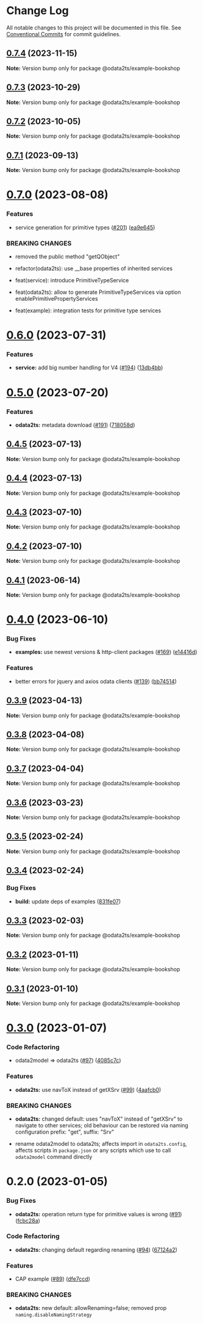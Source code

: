 # Change Log

All notable changes to this project will be documented in this file.
See [Conventional Commits](https://conventionalcommits.org) for commit guidelines.

## [0.7.4](https://github.com/odata2ts/odata2ts/compare/@odata2ts/example-bookshop@0.7.3...@odata2ts/example-bookshop@0.7.4) (2023-11-15)

**Note:** Version bump only for package @odata2ts/example-bookshop

## [0.7.3](https://github.com/odata2ts/odata2ts/compare/@odata2ts/example-bookshop@0.7.2...@odata2ts/example-bookshop@0.7.3) (2023-10-29)

**Note:** Version bump only for package @odata2ts/example-bookshop

## [0.7.2](https://github.com/odata2ts/odata2ts/compare/@odata2ts/example-bookshop@0.7.1...@odata2ts/example-bookshop@0.7.2) (2023-10-05)

**Note:** Version bump only for package @odata2ts/example-bookshop

## [0.7.1](https://github.com/odata2ts/odata2ts/compare/@odata2ts/example-bookshop@0.7.0...@odata2ts/example-bookshop@0.7.1) (2023-09-13)

**Note:** Version bump only for package @odata2ts/example-bookshop

# [0.7.0](https://github.com/odata2ts/odata2ts/compare/@odata2ts/example-bookshop@0.6.0...@odata2ts/example-bookshop@0.7.0) (2023-08-08)

### Features

* service generation for primitive types ([#201](https://github.com/odata2ts/odata2ts/issues/201)) ([ea9e645](https://github.com/odata2ts/odata2ts/commit/ea9e6452f6b4033c489fbceaf6b75591b550a3f1))

### BREAKING CHANGES

* removed the public method "getQObject"

* refactor(odata2ts): use __base properties of inherited services

* feat(service): introduce PrimitiveTypeService

* feat(odata2ts): allow to generate PrimitiveTypeServices via option enablePrimitivePropertyServices

* feat(example): integration tests for primitive type services

# [0.6.0](https://github.com/odata2ts/odata2ts/compare/@odata2ts/example-bookshop@0.5.0...@odata2ts/example-bookshop@0.6.0) (2023-07-31)

### Features

* **service:** add big number handling for V4 ([#194](https://github.com/odata2ts/odata2ts/issues/194)) ([13db4bb](https://github.com/odata2ts/odata2ts/commit/13db4bbf677c20c65767bbc8342390750c43253b))

# [0.5.0](https://github.com/odata2ts/odata2ts/compare/@odata2ts/example-bookshop@0.4.5...@odata2ts/example-bookshop@0.5.0) (2023-07-20)

### Features

* **odata2ts:** metadata download ([#191](https://github.com/odata2ts/odata2ts/issues/191)) ([718058d](https://github.com/odata2ts/odata2ts/commit/718058d4fa93884212ca7e3fe12ac5385a36fecb))

## [0.4.5](https://github.com/odata2ts/odata2ts/compare/@odata2ts/example-bookshop@0.4.4...@odata2ts/example-bookshop@0.4.5) (2023-07-13)

**Note:** Version bump only for package @odata2ts/example-bookshop

## [0.4.4](https://github.com/odata2ts/odata2ts/compare/@odata2ts/example-bookshop@0.4.3...@odata2ts/example-bookshop@0.4.4) (2023-07-13)

**Note:** Version bump only for package @odata2ts/example-bookshop

## [0.4.3](https://github.com/odata2ts/odata2ts/compare/@odata2ts/example-bookshop@0.4.2...@odata2ts/example-bookshop@0.4.3) (2023-07-10)

**Note:** Version bump only for package @odata2ts/example-bookshop

## [0.4.2](https://github.com/odata2ts/odata2ts/compare/@odata2ts/example-bookshop@0.4.1...@odata2ts/example-bookshop@0.4.2) (2023-07-10)

**Note:** Version bump only for package @odata2ts/example-bookshop

## [0.4.1](https://github.com/odata2ts/odata2ts/compare/@odata2ts/example-bookshop@0.4.0...@odata2ts/example-bookshop@0.4.1) (2023-06-14)

**Note:** Version bump only for package @odata2ts/example-bookshop

# [0.4.0](https://github.com/odata2ts/odata2ts/compare/@odata2ts/example-bookshop@0.3.9...@odata2ts/example-bookshop@0.4.0) (2023-06-10)

### Bug Fixes

* **examples:** use newest versions & http-client packages ([#169](https://github.com/odata2ts/odata2ts/issues/169)) ([e14416d](https://github.com/odata2ts/odata2ts/commit/e14416d5fd98e2ebd14081400a6b8368e01dd623))

### Features

* better errors for jquery and axios odata clients ([#139](https://github.com/odata2ts/odata2ts/issues/139)) ([bb74514](https://github.com/odata2ts/odata2ts/commit/bb745144fb37235ad9864ab78eebbecf1d69107c))

## [0.3.9](https://github.com/odata2ts/odata2ts/compare/@odata2ts/example-bookshop@0.3.8...@odata2ts/example-bookshop@0.3.9) (2023-04-13)

**Note:** Version bump only for package @odata2ts/example-bookshop

## [0.3.8](https://github.com/odata2ts/odata2ts/compare/@odata2ts/example-bookshop@0.3.7...@odata2ts/example-bookshop@0.3.8) (2023-04-08)

**Note:** Version bump only for package @odata2ts/example-bookshop

## [0.3.7](https://github.com/odata2ts/odata2ts/compare/@odata2ts/example-bookshop@0.3.6...@odata2ts/example-bookshop@0.3.7) (2023-04-04)

**Note:** Version bump only for package @odata2ts/example-bookshop

## [0.3.6](https://github.com/odata2ts/odata2ts/compare/@odata2ts/example-bookshop@0.3.5...@odata2ts/example-bookshop@0.3.6) (2023-03-23)

**Note:** Version bump only for package @odata2ts/example-bookshop

## [0.3.5](https://github.com/odata2ts/odata2ts/compare/@odata2ts/example-bookshop@0.3.4...@odata2ts/example-bookshop@0.3.5) (2023-02-24)

**Note:** Version bump only for package @odata2ts/example-bookshop

## [0.3.4](https://github.com/odata2ts/odata2ts/compare/@odata2ts/example-bookshop@0.3.3...@odata2ts/example-bookshop@0.3.4) (2023-02-24)

### Bug Fixes

* **build:** update deps of examples ([831fe07](https://github.com/odata2ts/odata2ts/commit/831fe07197f999dde9509a9166f189b49dccc8bc))

## [0.3.3](https://github.com/odata2ts/odata2ts/compare/@odata2ts/example-bookshop@0.3.2...@odata2ts/example-bookshop@0.3.3) (2023-02-03)

**Note:** Version bump only for package @odata2ts/example-bookshop

## [0.3.2](https://github.com/odata2ts/odata2ts/compare/@odata2ts/example-bookshop@0.3.1...@odata2ts/example-bookshop@0.3.2) (2023-01-11)

**Note:** Version bump only for package @odata2ts/example-bookshop

## [0.3.1](https://github.com/odata2ts/odata2ts/compare/@odata2ts/example-bookshop@0.3.0...@odata2ts/example-bookshop@0.3.1) (2023-01-10)

**Note:** Version bump only for package @odata2ts/example-bookshop

# [0.3.0](https://github.com/odata2ts/odata2ts/compare/@odata2ts/example-bookshop@0.2.0...@odata2ts/example-bookshop@0.3.0) (2023-01-07)

### Code Refactoring

* odata2model => odata2ts ([#97](https://github.com/odata2ts/odata2ts/issues/97)) ([4085c7c](https://github.com/odata2ts/odata2ts/commit/4085c7ccf173c6712c5238f8b43e86842eecb19a))

### Features

* **odata2ts:** use navToX instead of getXSrv ([#99](https://github.com/odata2ts/odata2ts/issues/99)) ([4aafcb0](https://github.com/odata2ts/odata2ts/commit/4aafcb0cd307748feed4df075459e17e83876f3b))

### BREAKING CHANGES

* **odata2ts:** changed default: uses "navToX" instead of "getXSrv" to navigate to other services; old behaviour can be restored via naming configuration prefix: "get", suffix: "Srv"

* rename odata2model to odata2ts; affects import in `odata2ts.config`, affects scripts in `package.json` or any scripts which use to call `odata2model` command directly

# 0.2.0 (2023-01-05)

### Bug Fixes

* **odata2ts:** operation return type for primitive values is wrong ([#91](https://github.com/odata2ts/odata2ts/issues/91)) ([fcbc28a](https://github.com/odata2ts/odata2ts/commit/fcbc28a8c388d256cb14ddf2a5935431e3a50478))

### Code Refactoring

* **odata2ts:** changing default regarding renaming ([#94](https://github.com/odata2ts/odata2ts/issues/94)) ([67124a2](https://github.com/odata2ts/odata2ts/commit/67124a206d28442e86ab4db50b4aa3eb17056727))

### Features

* CAP example ([#89](https://github.com/odata2ts/odata2ts/issues/89)) ([dfe7ccd](https://github.com/odata2ts/odata2ts/commit/dfe7ccd253458ab5d0e210a9abdb1775af4a7aff))

### BREAKING CHANGES

* **odata2ts:** new default: allowRenaming=false; removed prop `naming.disableNamingStrategy`

